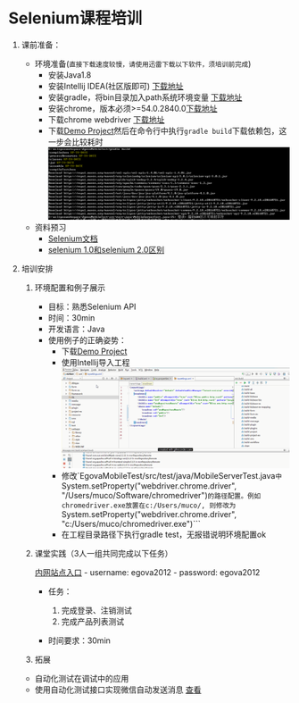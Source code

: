 # Selenium课程培训
1. 课前准备：
	* 环境准备(```直接下载速度较慢，请使用迅雷下载以下软件，须培训前完成```)
		- 安装Java1.8
		- 安装Intellij IDEA(社区版即可)  [下载地址](https://www.jetbrains.com/idea/)
		- 安装gradle，将bin目录加入path系统环境变量 [下载地址](https://gradle.org/gradle-download/)
		- 安装chrome，版本必须>=54.0.2840.0[下载地址](https://chromedriver.storage.googleapis.com/2.27/chromedriver_win32.zip)
		- 下载chrome webdriver [下载地址](https://chromedriver.storage.googleapis.com/index.html?path=2.27/)
		- 下载[Demo Project](https://github.com/MuchContact/EgovaMobileTest)然后在命令行中执行`gradle build`下载依赖包，这一步会比较耗时
		![命令效果](screenshot/gradle-build.png)
	* 资料预习
		- [Selenium文档](https://github.com/SeleniumHQ/selenium)
		- [selenium 1.0和selenium 2.0区别](http://www.jianshu.com/p/4f0930c0b6a8)

1. 培训安排
	1. 环境配置和例子展示
		- 目标：熟悉Selenium API
		- 时间：30min
		- 开发语言：Java
		- 使用例子的正确姿势：
			* 下载[Demo Project](https://github.com/MuchContact/EgovaMobileTest)
			* 使用Intellij导入工程![导入步骤](screenshot/import-project.gif)
			* 修改`EgovaMobileTest/src/test/java/MobileServerTest.java```中```System.setProperty("webdriver.chrome.driver", "/Users/muco/Software/chromedriver")```的路径配置。例如chromedriver.exe放置在c:/Users/muco/, 则修改为```System.setProperty("webdriver.chrome.driver", "c:/Users/muco/chromedriver.exe")```
			* 在工程目录路径下执行gradle test，无报错说明环境配置ok

	1. 课堂实践（3人一组共同完成以下任务）

		[内网站点入口](http://192.168.32.179:8080/egovaProj/view/egovamobile/city/desktop.jsp)
			- username: egova2012
			- password: egova2012
		- 任务：
			1. 完成登录、注销测试
			1. 完成产品列表测试

		- 时间要求：30min

	1. 拓展
	  * 自动化测试在调试中的应用
	  * 使用自动化测试接口实现微信自动发送消息 [查看](https://github.com/MuchContact/appium.wechat)
